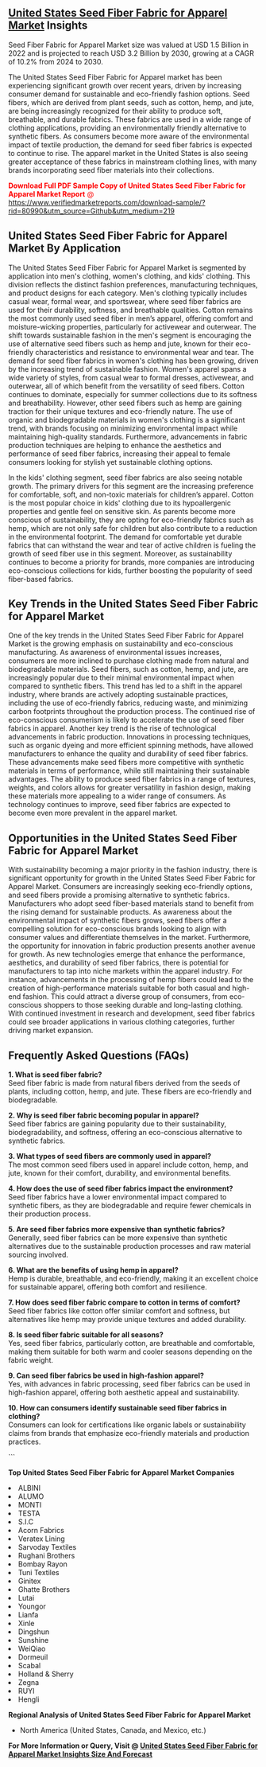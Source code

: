 <h2><a href="https://www.verifiedmarketreports.com/download-sample/?rid=80990&amp;utm_source=Github&amp;utm_medium=219" target="_blank">United States Seed Fiber Fabric for Apparel Market</a> Insights</h2><p>Seed Fiber Fabric for Apparel Market size was valued at USD 1.5 Billion in 2022 and is projected to reach USD 3.2 Billion by 2030, growing at a CAGR of 10.2% from 2024 to 2030.</p><p> <p>The United States Seed Fiber Fabric for Apparel market has been experiencing significant growth over recent years, driven by increasing consumer demand for sustainable and eco-friendly fashion options. Seed fibers, which are derived from plant seeds, such as cotton, hemp, and jute, are being increasingly recognized for their ability to produce soft, breathable, and durable fabrics. These fabrics are used in a wide range of clothing applications, providing an environmentally friendly alternative to synthetic fibers. As consumers become more aware of the environmental impact of textile production, the demand for seed fiber fabrics is expected to continue to rise. The apparel market in the United States is also seeing greater acceptance of these fabrics in mainstream clothing lines, with many brands incorporating seed fiber materials into their collections. <p><span class=""><span style="color: #ff0000;"><strong>Download Full PDF Sample Copy of United States Seed Fiber Fabric for Apparel Market Report</strong> @ </span><a href="https://www.verifiedmarketreports.com/download-sample/?rid=80990&amp;utm_source=Github&amp;utm_medium=219" target="_blank">https://www.verifiedmarketreports.com/download-sample/?rid=80990&amp;utm_source=Github&amp;utm_medium=219</a></span></p></p> <h2>United States Seed Fiber Fabric for Apparel Market By Application</h2> <p>The United States Seed Fiber Fabric for Apparel Market is segmented by application into men's clothing, women's clothing, and kids' clothing. This division reflects the distinct fashion preferences, manufacturing techniques, and product designs for each category. Men's clothing typically includes casual wear, formal wear, and sportswear, where seed fiber fabrics are used for their durability, softness, and breathable qualities. Cotton remains the most commonly used seed fiber in men’s apparel, offering comfort and moisture-wicking properties, particularly for activewear and outerwear. The shift towards sustainable fashion in the men's segment is encouraging the use of alternative seed fibers such as hemp and jute, known for their eco-friendly characteristics and resistance to environmental wear and tear. The demand for seed fiber fabrics in women's clothing has been growing, driven by the increasing trend of sustainable fashion. Women's apparel spans a wide variety of styles, from casual wear to formal dresses, activewear, and outerwear, all of which benefit from the versatility of seed fibers. Cotton continues to dominate, especially for summer collections due to its softness and breathability. However, other seed fibers such as hemp are gaining traction for their unique textures and eco-friendly nature. The use of organic and biodegradable materials in women's clothing is a significant trend, with brands focusing on minimizing environmental impact while maintaining high-quality standards. Furthermore, advancements in fabric production techniques are helping to enhance the aesthetics and performance of seed fiber fabrics, increasing their appeal to female consumers looking for stylish yet sustainable clothing options. <p>In the kids' clothing segment, seed fiber fabrics are also seeing notable growth. The primary drivers for this segment are the increasing preference for comfortable, soft, and non-toxic materials for children’s apparel. Cotton is the most popular choice in kids' clothing due to its hypoallergenic properties and gentle feel on sensitive skin. As parents become more conscious of sustainability, they are opting for eco-friendly fabrics such as hemp, which are not only safe for children but also contribute to a reduction in the environmental footprint. The demand for comfortable yet durable fabrics that can withstand the wear and tear of active children is fueling the growth of seed fiber use in this segment. Moreover, as sustainability continues to become a priority for brands, more companies are introducing eco-conscious collections for kids, further boosting the popularity of seed fiber-based fabrics. <h2>Key Trends in the United States Seed Fiber Fabric for Apparel Market</h2> <p>One of the key trends in the United States Seed Fiber Fabric for Apparel Market is the growing emphasis on sustainability and eco-conscious manufacturing. As awareness of environmental issues increases, consumers are more inclined to purchase clothing made from natural and biodegradable materials. Seed fibers, such as cotton, hemp, and jute, are increasingly popular due to their minimal environmental impact when compared to synthetic fibers. This trend has led to a shift in the apparel industry, where brands are actively adopting sustainable practices, including the use of eco-friendly fabrics, reducing waste, and minimizing carbon footprints throughout the production process. The continued rise of eco-conscious consumerism is likely to accelerate the use of seed fiber fabrics in apparel. Another key trend is the rise of technological advancements in fabric production. Innovations in processing techniques, such as organic dyeing and more efficient spinning methods, have allowed manufacturers to enhance the quality and durability of seed fiber fabrics. These advancements make seed fibers more competitive with synthetic materials in terms of performance, while still maintaining their sustainable advantages. The ability to produce seed fiber fabrics in a range of textures, weights, and colors allows for greater versatility in fashion design, making these materials more appealing to a wider range of consumers. As technology continues to improve, seed fiber fabrics are expected to become even more prevalent in the apparel market. <h2>Opportunities in the United States Seed Fiber Fabric for Apparel Market</h2> <p>With sustainability becoming a major priority in the fashion industry, there is significant opportunity for growth in the United States Seed Fiber Fabric for Apparel Market. Consumers are increasingly seeking eco-friendly options, and seed fibers provide a promising alternative to synthetic fabrics. Manufacturers who adopt seed fiber-based materials stand to benefit from the rising demand for sustainable products. As awareness about the environmental impact of synthetic fibers grows, seed fibers offer a compelling solution for eco-conscious brands looking to align with consumer values and differentiate themselves in the market. Furthermore, the opportunity for innovation in fabric production presents another avenue for growth. As new technologies emerge that enhance the performance, aesthetics, and durability of seed fiber fabrics, there is potential for manufacturers to tap into niche markets within the apparel industry. For instance, advancements in the processing of hemp fibers could lead to the creation of high-performance materials suitable for both casual and high-end fashion. This could attract a diverse group of consumers, from eco-conscious shoppers to those seeking durable and long-lasting clothing. With continued investment in research and development, seed fiber fabrics could see broader applications in various clothing categories, further driving market expansion. <h2>Frequently Asked Questions (FAQs)</h2> <p><strong>1. What is seed fiber fabric?</strong><br> Seed fiber fabric is made from natural fibers derived from the seeds of plants, including cotton, hemp, and jute. These fibers are eco-friendly and biodegradable.</p> <p><strong>2. Why is seed fiber fabric becoming popular in apparel?</strong><br> Seed fiber fabrics are gaining popularity due to their sustainability, biodegradability, and softness, offering an eco-conscious alternative to synthetic fabrics.</p> <p><strong>3. What types of seed fibers are commonly used in apparel?</strong><br> The most common seed fibers used in apparel include cotton, hemp, and jute, known for their comfort, durability, and environmental benefits.</p> <p><strong>4. How does the use of seed fiber fabrics impact the environment?</strong><br> Seed fiber fabrics have a lower environmental impact compared to synthetic fibers, as they are biodegradable and require fewer chemicals in their production process.</p> <p><strong>5. Are seed fiber fabrics more expensive than synthetic fabrics?</strong><br> Generally, seed fiber fabrics can be more expensive than synthetic alternatives due to the sustainable production processes and raw material sourcing involved.</p> <p><strong>6. What are the benefits of using hemp in apparel?</strong><br> Hemp is durable, breathable, and eco-friendly, making it an excellent choice for sustainable apparel, offering both comfort and resilience.</p> <p><strong>7. How does seed fiber fabric compare to cotton in terms of comfort?</strong><br> Seed fiber fabrics like cotton offer similar comfort and softness, but alternatives like hemp may provide unique textures and added durability.</p> <p><strong>8. Is seed fiber fabric suitable for all seasons?</strong><br> Yes, seed fiber fabrics, particularly cotton, are breathable and comfortable, making them suitable for both warm and cooler seasons depending on the fabric weight.</p> <p><strong>9. Can seed fiber fabrics be used in high-fashion apparel?</strong><br> Yes, with advances in fabric processing, seed fiber fabrics can be used in high-fashion apparel, offering both aesthetic appeal and sustainability.</p> <p><strong>10. How can consumers identify sustainable seed fiber fabrics in clothing?</strong><br> Consumers can look for certifications like organic labels or sustainability claims from brands that emphasize eco-friendly materials and production practices.</p> ```</p><p><strong>Top United States Seed Fiber Fabric for Apparel Market Companies</strong></p><div data-test-id=""><p><li>ALBINI</li><li> ALUMO</li><li> MONTI</li><li> TESTA</li><li> S.I.C</li><li> Acorn Fabrics</li><li> Veratex Lining</li><li> Sarvoday Textiles</li><li> Rughani Brothers</li><li> Bombay Rayon</li><li> Tuni Textiles</li><li> Ginitex</li><li> Ghatte Brothers</li><li> Lutai</li><li> Youngor</li><li> Lianfa</li><li> Xinle</li><li> Dingshun</li><li> Sunshine</li><li> WeiQiao</li><li> Dormeuil</li><li> Scabal</li><li> Holland & Sherry</li><li> Zegna</li><li> RUYI</li><li> Hengli</li></p><div><strong>Regional Analysis of&nbsp;United States Seed Fiber Fabric for Apparel Market</strong></div><ul><li dir="ltr"><p dir="ltr">North America&nbsp;(United States, Canada, and Mexico, etc.)</p></li></ul><p><strong>For More Information or Query, Visit @&nbsp;</strong><strong><a href="https://www.verifiedmarketreports.com/product/global-seed-fiber-fabric-for-apparel-market-growth-2019-2024/?utm_source=Github&amp;utm_medium=219" target="_blank">United States Seed Fiber Fabric for Apparel Market Insights Size And Forecast</a></strong></p></div>
